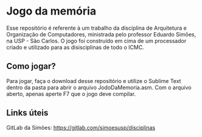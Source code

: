 # Jogo da memória

Esse repositório é referente à um trabalho da disciplina de Arquitetura e Organização de Computadores, ministrada pelo professor Eduardo Simões, na USP - São Carlos.
O jogo foi construído em cima de um processador criado e utilizado para as disisciplinas de todo o ICMC.

## Como jogar?

Para jogar, faça o download desse repositório e utilize o Sublime Text dentro da pasta para abrir o arquivo JodoDaMemoria.asm.
Com o arquivo aberto, apenas aperte F7 que o jogo deve compilar.

## Links úteis

GitLab da Simões: https://gitlab.com/simoesusp/disciplinas
